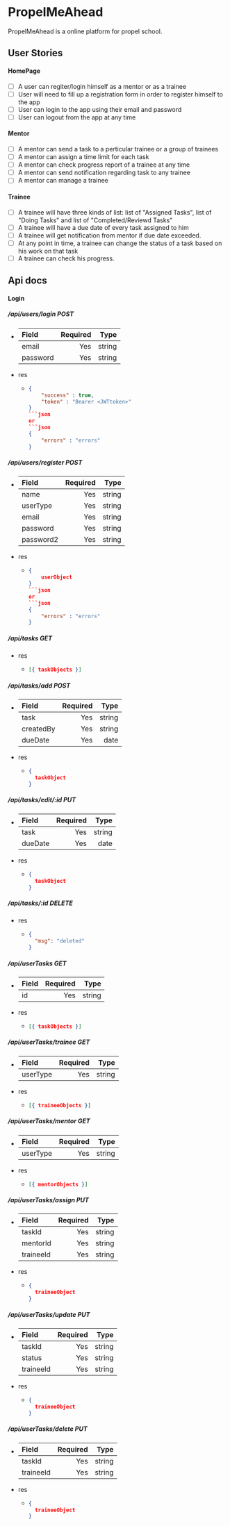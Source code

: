 # PropelMeAhead

PropelMeAhead is a online platform for propel school.

## User Stories

#### HomePage

- [ ] A user can regiter/login himself as a mentor or as a trainee
- [ ] User will need to fill up a registration form in order to register himself to the app
- [ ] User can login to the app using their email and password
- [ ] User can logout from the app at any time

#### Mentor

- [ ] A mentor can send a task to a perticular trainee or a group of trainees
- [ ] A mentor can assign a time limit for each task
- [ ] A mentor can check progress report of a trainee at any time
- [ ] A mentor can send notification regarding task to any trainee
- [ ] A mentor can manage a trainee

#### Trainee

- [ ] A trainee will have three kinds of list: list of "Assigned Tasks", list of "Doing Tasks" and list of "Completed/Reviewd Tasks"
- [ ] A trainee will have a due date of every task assigned to him
- [ ] A trainee will get notification from mentor if due date exceeded.
- [ ] At any point in time, a trainee can change the status of a task based on his work on that task
- [ ] A trainee can check his progress.

## Api docs

#### Login

##### /api/users/login POST

- | Field    | Required |   Type |
  | :------- | -------: | -----: |
  | email    |      Yes | string |
  | password |      Yes | string |

- res
  - ````json
    {
        "success" : true,
        "token" : "Bearer <JWTtoken>"
    }
    ```json
    or
    ```json
    {
        "errors" : "errors"
    }
    ````

##### /api/users/register POST

- | Field     | Required |   Type |
  | :-------- | -------: | -----: |
  | name      |      Yes | string |
  | userType  |      Yes | string |
  | email     |      Yes | string |
  | password  |      Yes | string |
  | password2 |      Yes | string |

- res
  - ````json
    {
        userObject
    }
    ```json
    or
    ```json
    {
        "errors" : "errors"
    }
    ````

##### /api/tasks GET

- res
  - ```json
    [{ taskObjects }]
    ```

##### /api/tasks/add POST

- | Field     | Required |   Type |
  | :-------- | -------: | -----: |
  | task      |      Yes | string |
  | createdBy |      Yes | string |
  | dueDate   |      Yes |   date |

- res
  - ```json
    {
      taskObject
    }
    ```

##### /api/tasks/edit/:id PUT

- | Field   | Required |   Type |
  | :------ | -------: | -----: |
  | task    |      Yes | string |
  | dueDate |      Yes |   date |

- res
  - ```json
    {
      taskObject
    }
    ```

##### /api/tasks/:id DELETE

- res
  - ```json
    {
      "msg": "deleted"
    }
    ```

##### /api/userTasks GET

- | Field | Required |   Type |
  | :---- | -------: | -----: |
  | id    |      Yes | string |

- res
  - ```json
    [{ taskObjects }]
    ```

##### /api/userTasks/trainee GET

- | Field    | Required |   Type |
  | :------- | -------: | -----: |
  | userType |      Yes | string |

- res
  - ```json
    [{ traineeObjects }]
    ```

##### /api/userTasks/mentor GET

- | Field    | Required |   Type |
  | :------- | -------: | -----: |
  | userType |      Yes | string |

- res
  - ```json
    [{ mentorObjects }]
    ```

##### /api/userTasks/assign PUT

- | Field     | Required |   Type |
  | :-------- | -------: | -----: |
  | taskId    |      Yes | string |
  | mentorId  |      Yes | string |
  | traineeId |      Yes | string |

- res
  - ```json
    {
      traineeObject
    }
    ```

##### /api/userTasks/update PUT

- | Field     | Required |   Type |
  | :-------- | -------: | -----: |
  | taskId    |      Yes | string |
  | status    |      Yes | string |
  | traineeId |      Yes | string |

- res
  - ```json
    {
      traineeObject
    }
    ```

##### /api/userTasks/delete PUT

- | Field     | Required |   Type |
  | :-------- | -------: | -----: |
  | taskId    |      Yes | string |
  | traineeId |      Yes | string |

- res
  - ```json
    {
      traineeObject
    }
    ```
